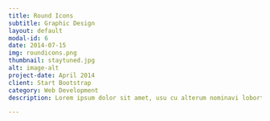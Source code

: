 ```yaml
---
title: Round Icons
subtitle: Graphic Design
layout: default
modal-id: 6
date: 2014-07-15
img: roundicons.png
thumbnail: staytuned.jpg
alt: image-alt
project-date: April 2014
client: Start Bootstrap
category: Web Development
description: Lorem ipsum dolor sit amet, usu cu alterum nominavi lobortis. At duo novum diceret. Tantas apeirian vix et, usu sanctus postulant inciderint ut, populo diceret necessitatibus in vim. Cu eum dicam feugiat noluisse.

---
```

